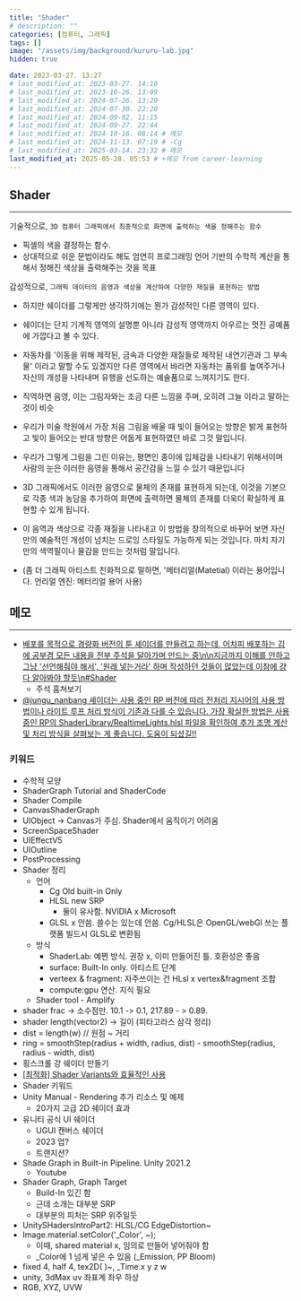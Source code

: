 ```yaml
---
title: "Shader"
# description: ""
categories: [컴퓨터, 그래픽]
tags: []
image: "/assets/img/background/kururu-lab.jpg"
hidden: true

date: 2023-03-27. 13:27
# last_modified_at: 2023-03-27. 14:10
# last_modified_at: 2023-10-26. 13:09
# last_modified_at: 2024-07-26. 13:29
# last_modified_at: 2024-07-30. 22:20
# last_modified_at: 2024-09-02. 11:15
# last_modified_at: 2024-09-27. 22:44
# last_modified_at: 2024-10-16. 08:14 # 메모
# last_modified_at: 2024-11-13. 07:19 # -Cg
# last_modified_at: 2025-03-14. 23:32 # 메모
last_modified_at: 2025-05-28. 05:53 # +메모 from career-learning
---
```


## Shader

---

기술적으로, `3D 컴퓨터 그래픽에서 최종적으로 화면에 출력하는 색을 정해주는 함수`  

- 픽셀의 색을 결정하는 함수.
- 상대적으로 쉬운 문법이라도 해도 엄연히 프로그래밍 언어 기반의 수학적 계산을 통해서 정해진 색상을 출력해주는 것을 목표

감성적으로, `그래픽 데이터의 음영과 색상을 계산하여 다양한 재질을 표현하는 방법`  

- 하지만 쉐이더를 그렇게만 생각하기에는 뭔가 감성적인 다른 영역이 있다.
- 쉐이더는 단지 기계적 영역의 설명뿐 아니라 감성적 영역까지 아우르는 멋진 공예품에 가깝다고 볼 수 있다.

- 자동차를 '이동을 위해 제작된, 금속과 다양한 재질들로 제작된 내연기관과 그 부속물' 이라고 말할 수도 있겠지만 다른 영역에서 바라면 자동차는 품위를 높여주거나 자신의 개성을 나타내며 유행을 선도하는 예술품으로 느껴지기도 한다.  

- 직역하면 음영, 이는 그림자와는 조금 다른 느낌을 주며, 오히려 그늘 이라고 말하는 것이 비슷
- 우리가 미술 학원에서 가장 처음 그림을 배울 때 빛이 들어오는 방향은 밝게 표현하고 빛이 들어오는 반대 방향은 어둡게 표현하였던 바로 그것 말입니다.
- 우리가 그렇게 그림을 그린 이유는, 평면인 종이에 입체감을 나타내기 위해서이며 사람의 눈은 이러한 음영을 통해서 공간감을 느낄 수 있기 때문입니다

- 3D 그래픽에서도 이러한 음영으로 물체의 존재를 표현하게 되는데, 이것을 기본으로 각종 색과 농담을 추가하여 화면에 출력하면 물체의 존재를 더욱더 확실하게 표현할 수 있게 됩니다.
- 이 음역과 색상으로 각종 재질을 나타내고 이 방법을 창의적으로 바꾸어 보면 자신만의 예술적인 개성이 넘치는 드로잉 스타일도 가능하게 되는 것입니다. 마치 자기만의 색역필이나 물감을 만드는 것처럼 말입니다.
- (좀 더 그래픽 아티스트 친화적으로 말하면, '메터리얼(Matetial) 이라는 용어입니다. 언리얼 엔진: 메터리얼 용어 사용)

## 메모

---

- [배포를 목적으로 경량화 버전의 툰 셰이더를 만들려고 하는데, 어차피 배포하는 김에 공부겸 모든 내용을 전부 주석을 달아가며 만드는 중\n\n지금까지 이해를 안하고 그냥 '선언해줘야 해서', '원래 넣는거라' 하며 작성하던 것들이 많았는데 이참에 걍 다 알아봐야 할듯\n#Shader](https://x.com/ryurud_n5/status/1852003762585636984)
  - 주석 훔쳐보기
- [@jungu_nanbang 셰이더는 사용 중인 RP 버전에 따라 전처리 지시어의 사용 방법이나 라이트 루프 처리 방식이 기존과 다를 수 있습니다. 가장 확실한 방법은 사용 중인 RP의 ShaderLibrary/RealtimeLights.hlsl 파일을 확인하여 추가 조명 계산 및 처리 방식을 살펴보는 게 좋습니다. 도움이 되셨길!!](https://x.com/onestar_1337/status/1892932995520364749)

### 키워드

- 수학적 모양
- ShaderGraph Tutorial and ShaderCode
- Shader Compile
- CanvasShaderGraph
- UIObject -> Canvas가 주심. Shader에서 움직이기 어려움
- ScreenSpaceShader
- UIEffectV5
- UIOutline
- PostProcessing
- Shader 정리
  - 언어
    - Cg Old built-in Only
    - HLSL new SRP
      - 둘이 유사함. NVIDIA x Microsoft
    - GLSL x 안씀. 쓸수는 있는데 안씀. Cg/HLSL은 OpenGL/webGl 쓰는 플랫폼 빌드시 GLSL로 변환됨
  - 방식
    - ShaderLab: 예쩐 방식. 권장 x, 이미 만들어진 틀. 호환성은 좋음
    - surface: Built-In only. 아티스트 단계
    - verteex & fragment: 자주쓰이는 건 HLsl x vertex&fragment 조합
    - compute:gpu 연산. 지식 필요
  - Shader tool - Amplify
- shader frac -> 소수점만. 10.1 -> 0.1, 217.89 - > 0.89.
- shader length(vector2) -> 길이 (피타고라스 삼각 정리)
- dist = length(w) // 원점 ~ 거리
- ring = smoothStep(radius + width, radius, dist) - smoothStep(radius, radius - width, dist)
- 횡스크롤 강 쉐이더 만들기
- [\[최적화\] Shader Variants와 효율적인 사용](https://asatala.tistory.com/171)
- Shader 키워드
- Unity Manual - Rendering 추가 리소스 및 예제
  - 20가지 고급 2D 쉐이더 효과
- 유니티 공식 UI 쉐이더
  - UGUI 캔버스 쉐이더
  - 2023 업?
  - 트랜지션?
- Shade Graph in Built-in Pipeline. Unity 2021.2
  - Youtube
- Shader Graph, Graph Target
  - Build-In 있긴 함
  - 근데 소개는 대부분 SRP
  - 대부분의 피처는 SRP 위주일듯
- UnitySHadersIntroPart2: HLSL/CG EdgeDistortion~
- Image.material.setColor('_Color', ~);
  - 이때, shared material x, 임의로 만들어 넣어줘야 함
  - \_Color에 1 넘게 넣은 수 있음 (\_Emission, PP Bloom)
- fixed 4, half 4, tex2D( )~, _Time.x y z w
- unity, 3dMax uv 좌표계 좌우 하상
- RGB, XYZ, UVW
